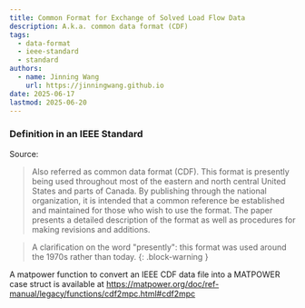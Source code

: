 ```yaml
---
title: Common Format for Exchange of Solved Load Flow Data
description: A.k.a. common data format (CDF)
tags:
  - data-format
  - ieee-standard
  - standard
authors:
  - name: Jinning Wang
    url: https://jinningwang.github.io
date: 2025-06-17
lastmod: 2025-06-20
---
```


### Definition in an IEEE Standard

Source: <d-cite key="ieee1973loadflow"></d-cite>

> Also referred as common data format (CDF). This format is presently being used throughout most of the eastern and north central United States and parts of Canada. By publishing through the national organization, it is intended that a common reference be established and maintained for those who wish to use the format. The paper presents a detailed description of the format as well as procedures for making revisions and additions.

<!-- prettier-ignore-start -->

> A clarification on the word "presently": this format was used around the 1970s rather than today.
{: .block-warning }

<!-- prettier-ignore-end -->

A matpower function to convert an IEEE CDF data file into a MATPOWER case struct is available at <https://matpower.org/doc/ref-manual/legacy/functions/cdf2mpc.html#cdf2mpc>
